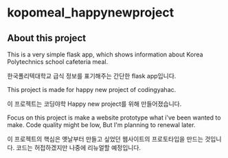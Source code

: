 # kopomeal_happynewproject

## About this project
This is a very simple flask app, which shows information about Korea Polytechnics school cafeteria meal.

한국폴리텍대학교 급식 정보를 표기해주는 간단한 flask app입니다.

This project is made for happy new project of codingyahac.

이 프로젝트는 코딩야학 Happy new project를 위해 만들어졌습니다. 

Focus on this project is make a website prototype what i've been wanted to make. Code quality might be low, But I'm planning to renewal later.

이 프로젝트의 핵심은 옛날부터 만들고 싶었던 웹사이트의 프로토타입을 만드는 것입니다. 코드는 허접하겠지만 나중에 리뉴얼할 예정입니다.